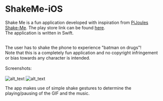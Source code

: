# ShakeMe-iOS
Shake Me is a fun application developed with inspiration from [PiJoules Shake-Me](https://github.com/PiJoules/Shake-Me). The play store link can be found [here](https://play.google.com/store/apps/details?id=com.ShakeMe.shake).<br>
The application is written in Swift. <br><br>

The user has to shake the phone to experience "batman on drugs"!<br>
Note that this is a completely fun application and no copyright infringement or bias towards any character is intended.
<br><br>
Screenshots:<br><br>
![alt_text](https://user-images.githubusercontent.com/14857735/27200385-234c3674-5237-11e7-90a7-f489ed9fd827.png)
![alt_text](https://user-images.githubusercontent.com/14857735/27200280-d4d6016e-5236-11e7-8dc3-ff59dab9ac13.PNG)

The app makes use of simple shake gestures to determine the playing/pausing of the GIF and the music. 


